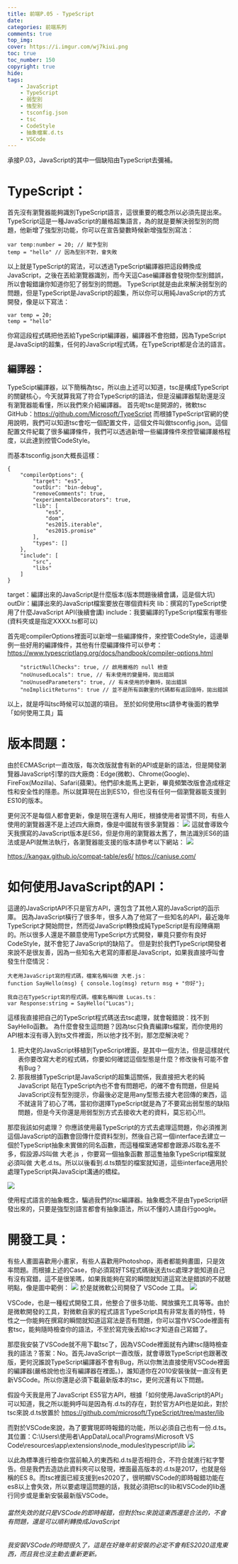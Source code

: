 ```yaml
---
title: 前端P.05 - TypeScript
date: 
categories: 前端系列
comments: true
top_img: 
cover: https://i.imgur.com/wj7kiui.png
toc: true
toc_number: 150
copyright: true
hide:
tags: 
    - JavaScript
    - TypeScript
    - 弱型別
    - 強型別
    - tsconfig.json
    - tsc
    - CodeStyle
    - 抽象檔案.d.ts
    - VSCode
---
```

承接P.03，JavaScript的其中一個缺陷由TypeScript去彌補。
# TypeScript：
首先沒有瀏覽器能夠識別TypeScript語言，這很重要的概念所以必須先提出來。
TypeScript這是一種JavaScript的嚴格超集語言，為的就是要解決弱型別的問題，他新增了強型別功能，你可以在宣告變數時候新增強型別寫法：

```
var temp:number = 20; // 賦予型別
temp = "hello" // 因為型別不對，會失敗
```

以上就是TypeScript的寫法，可以透過TypeScript編譯器把這段轉換成JavaScript，之後在丟給瀏覽器識別，而今天這Case編譯器會發現你型別錯誤，所以會報錯讓你知道你犯了弱型別的問題。
TypeScript就是由此來解決弱型別的問題，但是TypeScript是JavaScript的超集，所以你可以用純JavaScript的方式開發，像是以下寫法：

```
var temp = 20;
temp = "hello" 
```

你寫這段程式碼把他丟給TypeScript編譯器，編譯器不會抱錯，因為TypeScript是JavaScipt的超集，任何的JavaScript程式碼，在TypeScript都是合法的語言。

## 編譯器：
TypeScipt編譯器，以下簡稱為tsc，所以由上述可以知道，tsc是構成TypeScript的關鍵核心，今天就算我寫了符合TypeScript的語法，但是沒編譯器幫助還是沒有瀏覽器能看懂，所以我們來介紹編譯器。
首先呢tsc是開源的，微軟tsc GitHub：https://github.com/Microsoft/TypeScript
而根據TypeScript官網的使用說明，我們可以知道tsc會吃一個配置文件，這個文件叫做tsconfig.json。這個配置文件紀載了很多編譯條件，我們可以透過新增一些編譯條件來控管編譯嚴格程度，以此達到控管CodeStyle。

而基本tsconfig.json大概長這樣：
```
{
    "compilerOptions": {
        "target": "es5",
        "outDir": "bin-debug",
        "removeComments": true,
        "experimentalDecorators": true,
        "lib": [
            "es5",
            "dom",
            "es2015.iterable",
            "es2015.promise"
        ],
        "types": []
    },
    "include": [
        "src",
        "libs"
    ]
}
```

target：編譯出來的JavaScript是什麼版本(版本問題後續會講，這是個大坑)
outDir：編譯出來的JavaScript檔案要放在哪個資料夾
lib：撰寫的TypeScript使用了什麼JavaScript API(後續會講)
include：我要編譯的TypeScript檔案有哪些(資料夾或是指定XXXX.ts都可以)

首先呢compilerOptions裡面可以新增一些編譯條件，來控管CodeStyle，這邊舉例一些好用的編譯條件，其他有什麼編譯條件可以參考：https://www.typescriptlang.org/docs/handbook/compiler-options.html

```
    "strictNullChecks": true, // 啟用嚴格的 null 檢查
    "noUnusedLocals": true, // 有未使用的變量時，拋出錯誤
    "noUnusedParameters": true, // 有未使用的參數時，拋出錯誤
    "noImplicitReturns": true // 並不是所有函數里的代碼都有返回值時，拋出錯誤
```

以上，就是呼叫tsc時候可以加選的項目。 至於如何使用tsc請參考後面的教學「如何使用工具」篇

# 版本問題：
由於ECMAScript一直改版，每次改版就會有新的API或是新的語法，但是開發瀏覽器JavaScript引擎的四大廠商：Edge(微軟)、Chrome(Google)、FireFox(Mozilla)、Safari(蘋果)。他們卻未能馬上更新，畢竟頻繁改版會造成穩定性和安全性的隱患。所以就算現在出到ES10，但也沒有任何一個瀏覽器能支援到ES10的版本。

更何況不是每個人都會更新，像是現在還有人用IE，根據使用者習慣不同，有些人使用的瀏覽器還不是上述四大廠商，像是中國就有很多瀏覽器：
![](https://i.imgur.com/V8rQkVB.png)
這就會導致今天我撰寫的JavaScript版本是ES6，但是你用的瀏覽器太舊了，無法識別ES6的語法或是API就無法執行，各瀏覽器能支援的版本請參考以下網站：
![](https://i.imgur.com/IUo43r1.png)

https://kangax.github.io/compat-table/es6/
https://caniuse.com/

# 如何使用JavaScript的API：

這邊的JavaScriptAPI不只是官方API，還包含了其他人寫的JavaScript的函示庫。
因為JavaScript橫行了很多年，很多人為了他寫了一些知名的API，最近幾年TypeScript才開始問世，然而從JavaScript轉換成純TypeScript是有段陣痛期的。所以很多人還是不願意使用TypeScript方式開發，畢竟只要你有良好CodeStyle，就不會犯了JavaScript的缺陷了。
但是對於我們TypeScript開發者來說不是很友善，因為一些知名大老寫的庫都是JavaScript，如果我直接呼叫會發生什麼情況：

```
大老用JavaScript寫的程式碼，檔案名稱叫做 大老.js：
function SayHello(msg) { console.log(msg) return msg + "你好"};
```

```
我自己在TypeScript寫的程式碼，檔案名稱叫做 Lucas.ts：
var Response:string = SayHello("Lucas");
```

這樣我直接把自己的TypeScript程式碼送去tsc處理，就會報錯說：找不到SayHello函數。
為什麼會發生這問題？因為tsc只負責編譯ts檔案，而你使用的API根本沒有導入到ts文件裡面，所以他才找不到，那怎麼解決呢？

1. 把大佬的JavaScript移植到TypeScript裡面，是其中一個方法，但是這樣就代表你要改寫大老的程式碼，你要如何確認這個型態是什麼？修改後有可能不會有Bug？
2. 那我根據TypeScript是JavaScript的超集這關係，我直接把大老的純JavaScript 貼在TypeScript內也不會有問題吧，的確不會有問題，但是純JavaScript沒有型別提示，你最後必定是用any型態去接大老回傳的東西，這不就違背了初心了嗎，當初你選擇TypeScript就是為了不要寫出弱型態的缺陷問題，但是今天你還是用弱型別方式去接收大老的資料，莫忘初心!!!。

那麼我該如何處理？
你應該使用最TypeScript的方式去處理這問題，你必須推測這個JavaScript的函數會回傳什麼資料型別，然後自己寫一個interface去建立一個於TypeScript抽象未實做的同名函數，而這種檔案通常都會跟源JS取名差不多，假設源JS叫做 大老.js ，你要寫一個抽象函數 那這隻抽象TypeScript檔案就必須叫做 大老.d.ts。所以以後看到.d.ts類型的檔案就知道，這些interface適用於處理TypeScript與JavaScipt溝通的橋樑。

![](https://i.imgur.com/yShkQoS.png)

使用程式語言的抽象概念，騙過我們的tsc編譯器。抽象概念不是由TypeScript研發出來的，只要是強型別語言都會有抽象語法，所以不懂的人請自行google。

# 開發工具：
有些人畫圖喜歡用小畫家，有些人喜歡用Photoshop，兩者都能夠畫圖，只是效率問題。而根據上述的Case，你必須寫好TS程式碼後送去tsc處理才能知道自己有沒有寫錯，這不是很笨嗎，如果我能夠在寫的瞬間就知道這寫法是錯誤的不就聰明點，像是圖中範例：
![](https://i.imgur.com/3AHouYT.png)
於是就微軟公司開發了 VSCode 工具。
![](https://i.imgur.com/bWhKNgu.png)

VSCode，也是一種程式開發工具，他整合了很多功能、開放擴充工具等等。由於是微軟開發的工具，對微軟自家的程式語言TypeScript具有非常友善的特性，特性之一你能夠在撰寫的瞬間就知道這寫法是否有問題，你可以當作VSCode裡面有套tsc，能夠隨時檢查你的語法，不至於寫完後丟給tsc才知道自己寫錯了。

那麼我安裝了VSCode就不用下載tsc了，因為VSCode裡面就有內建tsc隨時檢查我的語法？答案：No。首先JavaScript一直改版，就會導致TypeScript也跟著改版，更何況誰說TypeScript編譯器不會有Bug，所以你無法直接使用VSCode裡面的編譯器(嚴格說他也沒有編譯器在裡面。)，誰知道你在2010安裝後就一直沒有更新VSCode。所以你還是必須下載最新版本的tsc，更何況還有以下問題。

假設今天我是用了JavaScript ES5官方API，根據「如何使用JavaScript的API」可以知道，我之所以能夠呼叫是因為有.d.ts的存在，對於官方API也是如此，對於tsc來說.d.ts放置於 https://github.com/microsoft/TypeScript/tree/master/lib

而對於VSCode來說，為了要實現即時報錯的功能，所以必須自己也有一份.d.ts。
其位置：C:\Users\使用者\AppData\Local\Programs\Microsoft VS Code\resources\app\extensions\node_modules\typescript\lib
![](https://i.imgur.com/cupwbKJ.png)

以此為標準進行檢查你當前輸入的東西和.d.ts是否相符合，不符合就進行紅字警告。但是我們去造訪此資料夾可以發現，裡面最高版本的.d.ts是2017，也就是俗稱的ES 8。而tsc裡面已經支援到es2020了，很明顯VSCode的即時報錯功能在es8以上會失效，所以要處理這問題的話，我就必須把tsc的lib和VSCode的lib進行同步或是重新安裝最新版VSCode。

###### 當然失效的就只是VSCode的即時報錯，但對於tsc來說這東西還是合法的，不會有問題，還是可以順利轉換成JavaScript
###### 我安裝VSCode的時間很久了，這是在好幾年前安裝的必定不會有ES2020這鬼東西，而且我也沒主動去重新更新。